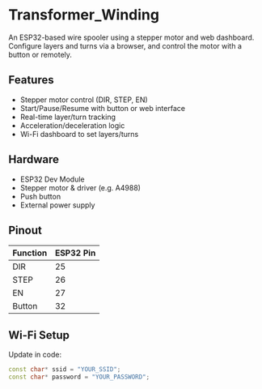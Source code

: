 # Transformer_Winding

An ESP32-based wire spooler using a stepper motor and web dashboard. Configure layers and turns via a browser, and control the motor with a button or remotely.

## Features
- Stepper motor control (DIR, STEP, EN)
- Start/Pause/Resume with button or web interface
- Real-time layer/turn tracking
- Acceleration/deceleration logic
- Wi-Fi dashboard to set layers/turns

## Hardware
- ESP32 Dev Module  
- Stepper motor & driver (e.g. A4988)  
- Push button  
- External power supply

## Pinout
| Function | ESP32 Pin |
|----------|-----------|
| DIR      | 25        |
| STEP     | 26        |
| EN       | 27        |
| Button   | 32        |

## Wi-Fi Setup
Update in code:
```cpp
const char* ssid = "YOUR_SSID";
const char* password = "YOUR_PASSWORD";
